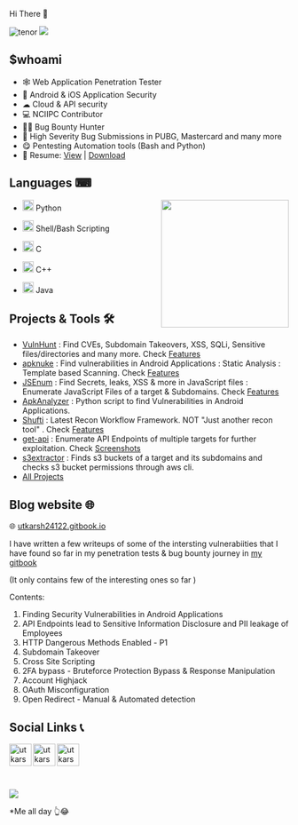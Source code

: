 Hi There 👋 

![tenor](https://user-images.githubusercontent.com/54320208/119721278-9a63e600-be88-11eb-8be0-6c1e6fe120f0.gif) <a href="https://github.com/utkarsh24122"> <img align="centre" src="https://github-readme-stats.vercel.app/api?username=utkarsh24122&show_icons=true&line_height=20&count_private=true&title_color=ffffff&text_color=c9cacc&icon_color=2bbc8a&bg_color=1d1f21" /> </a> 

<h2> $whoami </h2>

- 🕸 Web Application Penetration Tester
- 📱 Android & iOS Application Security
- ☁ Cloud & API security
- 💻 NCIIPC Contributor
- 🐱‍👤 Bug Bounty Hunter
- 🐼 High Severity Bug Submissions in PUBG, Mastercard and many more
- 😋 Pentesting Automation tools (Bash and Python)
- 📑 Resume: [View](https://drive.google.com/file/d/1oMHQ-jONea67zxD1hAsI6c9WLQjsrNUR/view?usp=sharing) | [Download](https://github.com/utkarsh24122/utkarsh24122/releases/download/1/UtkarshSharma_Resume.pdf)


### <h2> Languages ⌨ </h2> 

<img align="right" height="230" src="https://github-readme-stats.vercel.app/api/top-langs/?username=utkarsh24122&title_color=ffffff&text_color=c9cacc&icon_color=2bbc8a&bg_color=1d1f21&count_private=false" />

- <img src="https://img.icons8.com/color/48/000000/python.png" width="20" align="bottom" /> Python

- <img src="https://img.icons8.com/plasticine/100/000000/bash.png" width="20" align="bottom" /> Shell/Bash Scripting 

- <img src="https://img.icons8.com/color/48/000000/c-programming.png" width="20" align="bottom" /> C 

- <img src="https://img.icons8.com/color/48/000000/c-plus-plus-logo.png" width="20" align="bottom" /> C++  

- <img src="https://img.icons8.com/color/48/000000/java-coffee-cup-logo.png" width="20" align="bottom" /> Java
 

### <h2> Projects & Tools 🛠 </h2>  

- [VulnHunt](https://github.com/utkarsh24122/VulnHunt) : Find CVEs, Subdomain Takeovers, XSS, SQLi, Sensitive files/directories and many more. Check [Features](https://github.com/utkarsh24122/VulnHunt#features-)
- [apknuke](https://github.com/utkarsh24122/apknuke) : Find vulnerabilities in Android Applications : Static Analysis : Template based Scanning. Check [Features](https://github.com/utkarsh24122/apknuke#features-)
- [JSEnum](https://github.com/utkarsh24122/JSEnum) : Find Secrets, leaks, XSS & more in JavaScript files : Enumerate JavaScript Files of a target & Subdomains. Check [Features](https://github.com/utkarsh24122/JSEnum#features)
- [ApkAnalyzer](https://github.com/utkarsh24122/ApkAnalyzer) : Python script to find Vulnerabilities in Android Applications.
- [Shufti](https://github.com/utkarsh24122/Shufti) : Latest Recon Workflow Framework. NOT "Just another recon tool" . Check [Features](https://github.com/utkarsh24122/Shufti#features)
- [get-api](https://github.com/utkarsh24122/get-api) : Enumerate API Endpoints of multiple targets for further exploitation. Check [Screenshots](https://github.com/utkarsh24122/get-api#screenshots-)
- [s3extractor](https://github.com/utkarsh24122/s3extractor) : Finds s3 buckets of a target and its subdomains and checks s3 bucket permissions through aws cli.
- [All Projects](https://github.com/utkarsh24122?tab=repositories)

### <h2> Blog website 🌐</h2> 

🌐 [utkarsh24122.gitbook.io](https://utkarsh24122.gitbook.io)

I have written a few writeups of some of the intersting vulnerabiities that I have found so far in my penetration tests & bug bounty journey in [my gitbook](https://utkarsh24122.gitbook.io)

(It only contains few of the interesting ones so far )

Contents:
1. Finding Security Vulnerabilities in Android Applications
2. API Endpoints lead to Sensitive Information Disclosure and PII leakage of Employees
3. HTTP Dangerous Methods Enabled - P1
4. Subdomain Takeover 
5. Cross Site Scripting
6. 2FA bypass - Bruteforce Protection Bypass & Response Manipulation
7. Account Highjack
8. OAuth Misconfiguration
9. Open Redirect - Manual & Automated detection

### <h2> Social Links 📞 </h2> 


[<img align="left" alt="utkarsh24122 | Twitter" width="40px" src="https://img.icons8.com/fluent/48/000000/twitter.png" />][twitter]

[<img align="left" alt="utkarsh-sharma | LinkedIn" width="40px" src="https://img.icons8.com/color/48/000000/linkedin.png" />][linkedin]

[<img align="left" alt="utkarsh_2.4 | Instagram" width="40px" src="https://img.icons8.com/fluent/48/000000/instagram-new.png" />][instagram]


[twitter]: https://twitter.com/utkarsh24122
[instagram]: https://www.instagram.com/utkarsh_2.4/
[linkedin]: https://www.linkedin.com/in/utkarsh24122/


<br/><br/>
<br/><br/>
<p align="left">
  <img  src="https://user-images.githubusercontent.com/54320208/119717964-9f269b00-be84-11eb-8c12-35f96a09eb77.gif">
<p>*Me all day 👆😂</p>
